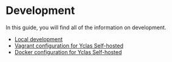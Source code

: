 # Development

In this guide, you will find all of the information on development.

*   [Local development](Development-how-to-develop-on-local.md)
*   [Vagrant configuration for Yclas Self-hosted](Development-vagrant-configuration.md)
*   [Docker configuration for Yclas Self-hosted](Development-docker-configuration.md)
